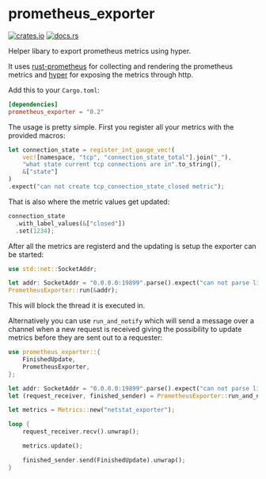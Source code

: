 # prometheus_exporter

[![crates.io](https://img.shields.io/crates/v/prometheus_exporter.svg)](https://crates.io/crates/prometheus_exporter)
[![docs.rs](https://docs.rs/prometheus_exporter/badge.svg)](https://docs.rs/prometheus_exporter)

Helper libary to export prometheus metrics using hyper.

It uses [rust-prometheus](https://github.com/pingcap/rust-prometheus) for
collecting and rendering the prometheus metrics and
[hyper](https://github.com/hyperium/hyper) for exposing the metrics through
http.

Add this to your `Cargo.toml`:

```toml
[dependencies]
prometheus_exporter = "0.2"
```

The usage is pretty simple. First you register all your metrics with the
provided macros:

```rust
let connection_state = register_int_gauge_vec!(
    vec![namespace, "tcp", "connection_state_total"].join("_"),
    "what state current tcp connections are in".to_string(),
    &["state"]
)
.expect("can not create tcp_connection_state_closed metric");
```

That is also where the metric values get updated:

```rust
connection_state
  .with_label_values(&["closed"])
  .set(1234);
```

After all the metrics are registerd and the updating is setup the exporter can
be started:
```rust
use std::net::SocketAddr;

let addr: SocketAddr = "0.0.0.0:19899".parse().expect("can not parse listen addr");
PrometheusExporter::run(&addr);
```

This will block the thread it is executed in.

Alternatively you can use `run_and_notify` which will send a message over a
channel when a new request is received giving the possibility to update metrics
before they are sent out to a requester:

```rust
use prometheus_exporter::{
    FinishedUpdate,
    PrometheusExporter,
};

let addr: SocketAddr = "0.0.0.0:19899".parse().expect("can not parse listen addr");
let (request_receiver, finished_sender) = PrometheusExporter::run_and_notify(addr);

let metrics = Metrics::new("netstat_exporter");

loop {
    request_receiver.recv().unwrap();

    metrics.update();

    finished_sender.send(FinishedUpdate).unwrap();
}
```

